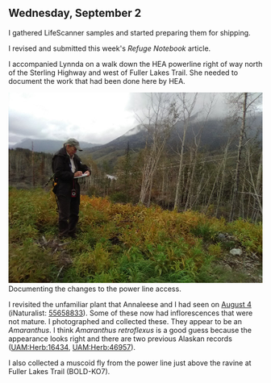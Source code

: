 
## Wednesday, September 2

I gathered LifeScanner samples and started preparing them for shipping.

I revised and submitted this week's *Refuge Notebook* article.

I accompanied Lynnda on a walk down the HEA powerline right of way north of the Sterling Highway and west of Fuller Lakes Trail. She needed to document the work that had been done here by HEA.

![Documenting the changes to the power line access.](2020-09-02_powerline.jpg)\
Documenting the changes to the power line access.

I revisited the unfamiliar plant that Annaleese and I had seen on [August 4](#tuesday-august-4) (iNaturalist: [55658833](https://www.inaturalist.org/observations/55658833)). Some of these now had inflorescences that were not mature. I photographed and collected these. They appear to be an *Amaranthus*. I think *Amaranthus retroflexus* is a good guess because the appearance looks right and there are two previous Alaskan records ([UAM:Herb:16434](https://arctos.database.museum/guid/UAM:Herb:16434), [UAM:Herb:46957](https://arctos.database.museum/guid/UAM:Herb:46957)).

I also collected a muscoid fly from the power line just above the ravine at Fuller Lakes Trail (BOLD-KO7).

